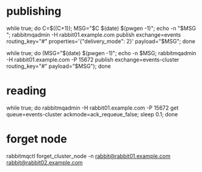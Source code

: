 # publishing

while true; do C=$((C+1)); MSG="$C $(date) $(pwgen -1)"; echo -n "$MSG "; rabbitmqadmin -H rabbit01.example.com publish exchange=events routing_key="#" properties='{"delivery_mode": 2}' payload="$MSG"; done

while true; do (MSG="$(date) $(pwgen -1)"; echo -n $MSG; rabbitmqadmin -H rabbit01.example.com -P 15672 publish exchange=events-cluster routing_key="#" payload="$MSG"); done

# reading

while true; do rabbitmqadmin -H rabbit01.example.com -P 15672 get queue=events-cluster ackmode=ack_requeue_false; sleep 0.1; done

# forget node

rabbitmqctl forget_cluster_node -n rabbit@rabbit01.example.com rabbit@rabbit02.example.com